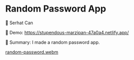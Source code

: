 # Random Password App

🔵 Serhat Can

🔵 Demo: https://stupendous-marzipan-47a0a4.netlify.app/

🔵 Summary: I made a random password app.

[random-password.webm](https://user-images.githubusercontent.com/85739464/220733481-9d9a0a90-8a9d-400c-bee4-44efd5b08d4a.webm)
